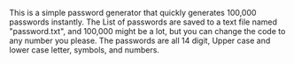 This is a simple password generator that quickly generates 100,000 passwords instantly. The List of passwords are saved to a text file named "password.txt", and 100,000 might be a lot, but you can change the code to any number you please. The passwords are all 14 digit, Upper case and lower case letter, symbols, and numbers. 
